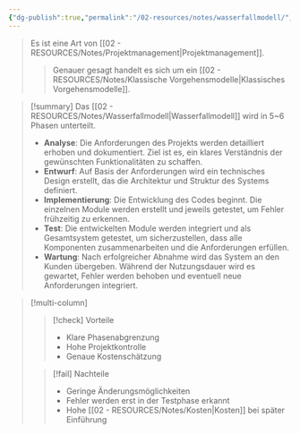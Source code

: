 ```yaml
---
{"dg-publish":true,"permalink":"/02-resources/notes/wasserfallmodell/","tags":["projektmanagement","GFN/prüfungsrelevant/AP1/vorbereitung"],"noteIcon":"","updated":"2025-08-26T16:35:08.000+02:00"}
---
```



>Es ist eine Art von [[02 - RESOURCES/Notes/Projektmanagement\|Projektmanagement]].
>>Genauer gesagt handelt es sich um ein [[02 - RESOURCES/Notes/Klassische Vorgehensmodelle\|Klassisches Vorgehensmodelle]].

>[!summary] 
>Das [[02 - RESOURCES/Notes/Wasserfallmodell\|Wasserfallmodell]] wird in 5~6 Phasen unterteilt.
><style> .container {font-family: sans-serif; text-align: center;} .button-wrapper button {z-index: 1;height: 40px; width: 100px; margin: 10px;padding: 5px;} .excalidraw .App-menu_top .buttonList { display: flex;} .excalidraw-wrapper { height: 800px; margin: 50px; position: relative;} :root[dir="ltr"] .excalidraw .layer-ui__wrapper .zen-mode-transition.App-menu_bottom--transition-left {transform: none;} </style><script src="https://cdn.jsdelivr.net/npm/react@17/umd/react.production.min.js"></script><script src="https://cdn.jsdelivr.net/npm/react-dom@17/umd/react-dom.production.min.js"></script><script type="text/javascript" src="https://cdn.jsdelivr.net/npm/@excalidraw/excalidraw@0/dist/excalidraw.production.min.js"></script><div id="Wasserfallmodell_2024-11-10_1458.49.excalidraw.md1"></div><script>(function(){const InitialData={"type":"excalidraw","version":2,"source":"https://github.com/zsviczian/obsidian-excalidraw-plugin/releases/tag/2.8.3","elements":[{"id":"cDLVfheSCrGGYIdzUBa2k","type":"rectangle","x":-453.5,"y":-366.2109375,"width":237,"height":50,"angle":0,"strokeColor":"#1e1e1e","backgroundColor":"transparent","fillStyle":"solid","strokeWidth":2,"strokeStyle":"solid","roughness":1,"opacity":100,"groupIds":[],"frameId":null,"index":"a0","roundness":{"type":3},"seed":1902144065,"version":215,"versionNonce":199332815,"isDeleted":false,"boundElements":[{"type":"text","id":"9lb6yjXj"},{"id":"YkZf5GoM1thDPNjRZcwnZ","type":"arrow"}],"updated":1731247329566,"link":null,"locked":false},{"id":"9lb6yjXj","type":"text","x":-371.25997161865234,"y":-353.7109375,"width":72.51994323730469,"height":25,"angle":0,"strokeColor":"#1e1e1e","backgroundColor":"transparent","fillStyle":"solid","strokeWidth":2,"strokeStyle":"solid","roughness":1,"opacity":100,"groupIds":[],"frameId":null,"index":"a1","roundness":null,"seed":1073554511,"version":116,"versionNonce":1888740089,"isDeleted":false,"boundElements":[],"updated":1741713855524,"link":null,"locked":false,"text":"Analyse","rawText":"Analyse","fontSize":20,"fontFamily":5,"textAlign":"center","verticalAlign":"middle","containerId":"cDLVfheSCrGGYIdzUBa2k","originalText":"Analyse","autoResize":true,"lineHeight":1.25},{"id":"JdaKDWHFKMWV9WnGfzk1o","type":"rectangle","x":-290,"y":-291.2109375,"width":237,"height":50,"angle":0,"strokeColor":"#1e1e1e","backgroundColor":"transparent","fillStyle":"solid","strokeWidth":2,"strokeStyle":"solid","roughness":1,"opacity":100,"groupIds":[],"frameId":null,"index":"a2","roundness":{"type":3},"seed":1590431937,"version":246,"versionNonce":556201985,"isDeleted":false,"boundElements":[{"type":"text","id":"nno7TXDO"},{"id":"YkZf5GoM1thDPNjRZcwnZ","type":"arrow"},{"id":"4NSsnGRksrmTwOuEJcSPk","type":"arrow"}],"updated":1731247395468,"link":null,"locked":false},{"id":"nno7TXDO","type":"text","x":-211.58995819091797,"y":-278.7109375,"width":80.17991638183594,"height":25,"angle":0,"strokeColor":"#1e1e1e","backgroundColor":"transparent","fillStyle":"solid","strokeWidth":2,"strokeStyle":"solid","roughness":1,"opacity":100,"groupIds":[],"frameId":null,"index":"a3","roundness":null,"seed":2137936033,"version":157,"versionNonce":1550156887,"isDeleted":false,"boundElements":[],"updated":1741713864765,"link":null,"locked":false,"text":"Entwurf","rawText":"Entwurf","fontSize":20,"fontFamily":5,"textAlign":"center","verticalAlign":"middle","containerId":"JdaKDWHFKMWV9WnGfzk1o","originalText":"Entwurf","autoResize":true,"lineHeight":1.25},{"id":"jy5cT0BZues36VeUNzxRT","type":"rectangle","x":-122,"y":-219.2109375,"width":218.96063133280495,"height":46.10261131136065,"angle":0,"strokeColor":"#1e1e1e","backgroundColor":"transparent","fillStyle":"solid","strokeWidth":2,"strokeStyle":"solid","roughness":1,"opacity":100,"groupIds":[],"frameId":null,"index":"a4","roundness":{"type":3},"seed":1206045697,"version":498,"versionNonce":218224899,"isDeleted":false,"boundElements":[{"type":"text","id":"r6tg299w"},{"id":"4NSsnGRksrmTwOuEJcSPk","type":"arrow"},{"id":"jBtPmai55KzOB8RJtiasG","type":"arrow"}],"updated":1739287274066,"link":null,"locked":false},{"id":"r6tg299w","type":"text","x":-88.59961750010143,"y":-208.65963184431968,"width":152.1598663330078,"height":25,"angle":0,"strokeColor":"#1e1e1e","backgroundColor":"transparent","fillStyle":"solid","strokeWidth":2,"strokeStyle":"solid","roughness":1,"opacity":100,"groupIds":[],"frameId":null,"index":"a5","roundness":null,"seed":1686873057,"version":432,"versionNonce":51524579,"isDeleted":false,"boundElements":[],"updated":1739287274067,"link":null,"locked":false,"text":"Implementierung","rawText":"Implementierung","fontSize":20,"fontFamily":5,"textAlign":"center","verticalAlign":"middle","containerId":"jy5cT0BZues36VeUNzxRT","originalText":"Implementierung","autoResize":true,"lineHeight":1.25},{"id":"PI7rjCSCm9AtD9ed0jBcf","type":"rectangle","x":32.28912485385297,"y":-134.16221429269046,"width":150.74926855997364,"height":36.887058895156315,"angle":0,"strokeColor":"#1e1e1e","backgroundColor":"transparent","fillStyle":"solid","strokeWidth":2,"strokeStyle":"solid","roughness":1,"opacity":100,"groupIds":[],"frameId":null,"index":"a6","roundness":{"type":3},"seed":939792193,"version":601,"versionNonce":877975213,"isDeleted":false,"boundElements":[{"type":"text","id":"FSlC8vMy"},{"id":"iWCZk06HD-3C0SVRmyhJ0","type":"arrow"},{"id":"jBtPmai55KzOB8RJtiasG","type":"arrow"}],"updated":1739287288622,"link":null,"locked":false},{"id":"FSlC8vMy","type":"text","x":83.56379117729682,"y":-128.2186848451123,"width":48.19993591308594,"height":25,"angle":0,"strokeColor":"#1e1e1e","backgroundColor":"transparent","fillStyle":"solid","strokeWidth":2,"strokeStyle":"solid","roughness":1,"opacity":100,"groupIds":[],"frameId":null,"index":"a7","roundness":null,"seed":820086561,"version":536,"versionNonce":1309956557,"isDeleted":false,"boundElements":[],"updated":1739287288623,"link":null,"locked":false,"text":"Test","rawText":"Test","fontSize":20,"fontFamily":5,"textAlign":"center","verticalAlign":"middle","containerId":"PI7rjCSCm9AtD9ed0jBcf","originalText":"Test","autoResize":true,"lineHeight":1.25},{"id":"odDRGi57eXQdP-BGxGQW_","type":"rectangle","x":165.41142049881103,"y":-52.67205645948923,"width":237,"height":35,"angle":0,"strokeColor":"#1e1e1e","backgroundColor":"transparent","fillStyle":"solid","strokeWidth":2,"strokeStyle":"solid","roughness":1,"opacity":100,"groupIds":[],"frameId":null,"index":"a8","roundness":{"type":3},"seed":704901761,"version":613,"versionNonce":459307309,"isDeleted":false,"boundElements":[{"type":"text","id":"hpaWTu97"},{"id":"iWCZk06HD-3C0SVRmyhJ0","type":"arrow"}],"updated":1739287290541,"link":null,"locked":false},{"id":"hpaWTu97","type":"text","x":244.1014534577954,"y":-47.67205645948923,"width":79.61993408203125,"height":25,"angle":0,"strokeColor":"#1e1e1e","backgroundColor":"transparent","fillStyle":"solid","strokeWidth":2,"strokeStyle":"solid","roughness":1,"opacity":100,"groupIds":[],"frameId":null,"index":"a9","roundness":null,"seed":1690565217,"version":538,"versionNonce":347261837,"isDeleted":false,"boundElements":[],"updated":1739287290541,"link":null,"locked":false,"text":"Wartung","rawText":"Wartung","fontSize":20,"fontFamily":5,"textAlign":"center","verticalAlign":"middle","containerId":"odDRGi57eXQdP-BGxGQW_","originalText":"Wartung","autoResize":true,"lineHeight":1.25},{"id":"YkZf5GoM1thDPNjRZcwnZ","type":"arrow","x":-335.1,"y":-311.2109375,"width":40.10000000000002,"height":44.89999999999998,"angle":0,"strokeColor":"#1e1e1e","backgroundColor":"transparent","fillStyle":"solid","strokeWidth":2,"strokeStyle":"solid","roughness":1,"opacity":100,"groupIds":[],"frameId":null,"index":"aA","roundness":null,"seed":1409618735,"version":98,"versionNonce":907105657,"isDeleted":false,"boundElements":[],"updated":1741713864815,"link":null,"locked":false,"points":[[0,0],[0,44.89999999999998],[40.10000000000002,44.89999999999998]],"lastCommittedPoint":null,"startBinding":{"elementId":"cDLVfheSCrGGYIdzUBa2k","focus":0.0008438818565402763,"gap":5,"fixedPoint":[0.49957805907172986,1.1]},"endBinding":{"elementId":"JdaKDWHFKMWV9WnGfzk1o","focus":0.003999999999999773,"gap":5,"fixedPoint":[-0.02109704641350211,0.4980000000000001]},"startArrowhead":null,"endArrowhead":"arrow","elbowed":true,"fixedSegments":null,"startIsSpecial":null,"endIsSpecial":null},{"id":"4NSsnGRksrmTwOuEJcSPk","type":"arrow","x":-171.6,"y":-236.2109375,"width":44.599999999999994,"height":39.99706728943167,"angle":0,"strokeColor":"#1e1e1e","backgroundColor":"transparent","fillStyle":"solid","strokeWidth":2,"strokeStyle":"solid","roughness":1,"opacity":100,"groupIds":[],"frameId":null,"index":"aB","roundness":null,"seed":518387247,"version":402,"versionNonce":404373081,"isDeleted":false,"boundElements":[],"updated":1741713864816,"link":null,"locked":false,"points":[[0,0],[0,39.99706728943167],[44.599999999999994,39.99706728943167]],"lastCommittedPoint":null,"startBinding":{"elementId":"JdaKDWHFKMWV9WnGfzk1o","focus":0.0008438818565400364,"gap":5,"fixedPoint":[0.49957805907173,1.1]},"endBinding":{"elementId":"jy5cT0BZues36VeUNzxRT","focus":0.002352941176470454,"gap":5,"fixedPoint":[-0.02109704641350211,0.4988235294117648]},"startArrowhead":null,"endArrowhead":"arrow","elbowed":true,"fixedSegments":null,"startIsSpecial":null,"endIsSpecial":null},{"id":"jBtPmai55KzOB8RJtiasG","type":"arrow","x":-12.612072785636684,"y":-168.10832618863935,"width":39.90119763948965,"height":52.328162912035125,"angle":0,"strokeColor":"#1e1e1e","backgroundColor":"transparent","fillStyle":"solid","strokeWidth":2,"strokeStyle":"solid","roughness":1,"opacity":100,"groupIds":[],"frameId":null,"index":"aC","roundness":null,"seed":1672149505,"version":696,"versionNonce":1529439415,"isDeleted":false,"boundElements":[],"updated":1741713843353,"link":null,"locked":false,"points":[[0,0],[0,52.328162912035125],[39.90119763948965,52.328162912035125]],"lastCommittedPoint":null,"startBinding":{"elementId":"jy5cT0BZues36VeUNzxRT","focus":0.0008438818565400963,"gap":5,"fixedPoint":[0.49957805907173,1.0588235294117647]},"endBinding":{"elementId":"PI7rjCSCm9AtD9ed0jBcf","focus":0.0033333333333331427,"gap":5,"fixedPoint":[-0.02109704641350211,0.4983333333333334]},"startArrowhead":null,"endArrowhead":"arrow","elbowed":true,"fixedSegments":null,"startIsSpecial":null,"endIsSpecial":null},{"id":"iWCZk06HD-3C0SVRmyhJ0","type":"arrow","x":107.60015184752757,"y":-92.27515539753415,"width":52.811268651283456,"height":57.00309893804493,"angle":0,"strokeColor":"#1e1e1e","backgroundColor":"transparent","fillStyle":"solid","strokeWidth":2,"strokeStyle":"solid","roughness":1,"opacity":100,"groupIds":[],"frameId":null,"index":"aD","roundness":null,"seed":245825249,"version":777,"versionNonce":1076475351,"isDeleted":false,"boundElements":[],"updated":1741713843355,"link":null,"locked":false,"points":[[0,0],[0,57.00309893804493],[52.811268651283456,57.00309893804493]],"lastCommittedPoint":null,"startBinding":{"elementId":"PI7rjCSCm9AtD9ed0jBcf","focus":0.0008438818565400365,"gap":5,"fixedPoint":[0.49957805907173,1.0833333333333333]},"endBinding":{"elementId":"odDRGi57eXQdP-BGxGQW_","focus":0.005714285714285389,"gap":5,"fixedPoint":[-0.02109704641350211,0.49714285714285733]},"startArrowhead":null,"endArrowhead":"arrow","elbowed":true,"fixedSegments":null,"startIsSpecial":null,"endIsSpecial":null}],"appState":{"theme":"dark","viewBackgroundColor":"#ffffff","currentItemStrokeColor":"#1e1e1e","currentItemBackgroundColor":"transparent","currentItemFillStyle":"solid","currentItemStrokeWidth":2,"currentItemStrokeStyle":"solid","currentItemRoughness":1,"currentItemOpacity":100,"currentItemFontFamily":5,"currentItemFontSize":20,"currentItemTextAlign":"left","currentItemStartArrowhead":null,"currentItemEndArrowhead":"arrow","currentItemArrowType":"elbow","scrollX":476.0239897554646,"scrollY":526.7863139174863,"zoom":{"value":1},"currentItemRoundness":"round","gridSize":20,"gridStep":5,"gridModeEnabled":false,"gridColor":{"Bold":"rgba(217, 217, 217, 0.5)","Regular":"rgba(230, 230, 230, 0.5)"},"currentStrokeOptions":null,"frameRendering":{"enabled":true,"clip":true,"name":true,"outline":true},"objectsSnapModeEnabled":false,"activeTool":{"type":"selection","customType":null,"locked":false,"lastActiveTool":null}},"files":{}};InitialData.scrollToContent=true;App=()=>{const e=React.useRef(null),t=React.useRef(null),[n,i]=React.useState({width:void 0,height:void 0});return React.useEffect(()=>{i({width:t.current.getBoundingClientRect().width,height:t.current.getBoundingClientRect().height});const e=()=>{i({width:t.current.getBoundingClientRect().width,height:t.current.getBoundingClientRect().height})};return window.addEventListener("resize",e),()=>window.removeEventListener("resize",e)},[t]),React.createElement(React.Fragment,null,React.createElement("div",{className:"excalidraw-wrapper",ref:t},React.createElement(ExcalidrawLib.Excalidraw,{ref:e,width:n.width,height:n.height,initialData:InitialData,viewModeEnabled:!0,zenModeEnabled:!0,gridModeEnabled:!1})))},excalidrawWrapper=document.getElementById("Wasserfallmodell_2024-11-10_1458.49.excalidraw.md1");ReactDOM.render(React.createElement(App),excalidrawWrapper);})();</script>
>- **Analyse**: Die Anforderungen des Projekts werden detailliert erhoben und dokumentiert. Ziel ist es, ein klares Verständnis der gewünschten Funktionalitäten zu schaffen.
>- **Entwurf**: Auf Basis der Anforderungen wird ein technisches Design erstellt, das die Architektur und Struktur des Systems definiert.
>- **Implementierung**: Die Entwicklung des Codes beginnt. Die einzelnen Module werden erstellt und jeweils getestet, um Fehler frühzeitig zu erkennen.
>- **Test**: Die entwickelten Module werden integriert und als Gesamtsystem getestet, um sicherzustellen, dass alle Komponenten zusammenarbeiten und die Anforderungen erfüllen.
>- **Wartung**: Nach erfolgreicher Abnahme wird das System an den Kunden übergeben. Während der Nutzungsdauer wird es gewartet, Fehler werden behoben und eventuell neue Anforderungen integriert.

>[!multi-column]
>
>>[!check] Vorteile
>>- Klare Phasenabgrenzung
>>- Hohe Projektkontrolle
>>- Genaue Kostenschätzung
>
>>[!fail] Nachteile
>>- Geringe Änderungsmöglichkeiten
>>- Fehler werden erst in der Testphase erkannt
>>- Hohe [[02 - RESOURCES/Notes/Kosten\|Kosten]] bei später Einführung


